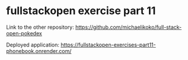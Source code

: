 # fullstackopen exercise part 11
Link to the other repository: https://github.com/michaelikoko/full-stack-open-pokedex

Deployed application: https://fullstackopen-exercises-part11-phonebook.onrender.com/